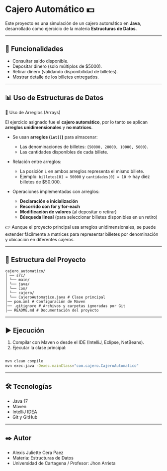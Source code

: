 # Cajero Automático 💵

Este proyecto es una simulación de un cajero automático en **Java**, desarrollado como ejercicio de la materia **Estructuras de Datos**.

---

## 🚀 Funcionalidades

- Consultar saldo disponible.
- Depositar dinero (solo múltiplos de $5000).
- Retirar dinero (validando disponibilidad de billetes).
- Mostrar detalle de los billetes entregados.

---

##  📊 Uso de Estructuras de Datos
🧩 Uso de Arreglos (Arrays)

El ejercicio asignado fue el **cajero automático**, por lo tanto se aplican **arreglos unidimensionales** y **no matrices**.

- Se usan **arreglos (`int[]`)** para almacenar:
    - Las denominaciones de billetes: `{50000, 20000, 10000, 5000}`.
    - Las cantidades disponibles de cada billete.

- Relación entre arreglos:
    - La posición `i` en ambos arreglos representa el mismo billete.
    - Ejemplo: `billetes[0] = 50000` y `cantidades[0] = 10` → hay diez billetes de $50.000.

- Operaciones implementadas con arreglos:
    - **Declaración e inicialización**
    - **Recorrido con for y for-each**
    - **Modificación de valores** (al depositar o retirar)
    - **Búsqueda lineal** (para seleccionar billetes disponibles en un retiro)

👉 Aunque el proyecto principal usa arreglos unidimensionales, se puede extender fácilmente a matrices para representar billetes por denominación y ubicación en diferentes cajeros.

---

## 📂 Estructura del Proyecto  
```
cajero_automatico/
│ ── src/
│ └── main/
│ └── java/
│ └── com/
│ └── cajero/
│ └── CajeroAutomatico.java # Clase principal
│── pom.xml # Configuración de Maven
│── .gitignore # Archivos y carpetas ignoradas por Git
│── README.md # Documentación del proyecto
```
---

## ▶️ Ejecución

1. Compilar con Maven o desde el IDE (IntelliJ, Eclipse, NetBeans).
2. Ejecutar la clase principal:

```bash

mvn clean compile
mvn exec:java -Dexec.mainClass="com.cajero.CajeroAutomatico"

```
---
## 🛠️ Tecnologías
- Java 17
- Maven
- IntelliJ IDEA
- Git y GitHub
---
## ✒️ Autor
- Alexis Juliette Cera Paez
- Materia: Estructuras de Datos
- Universidad de Cartagena / Profesor: Jhon Arrieta 



